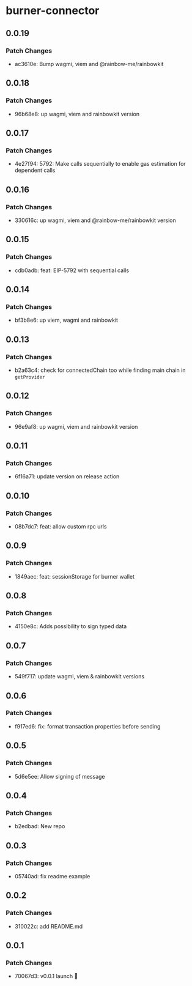 # burner-connector

## 0.0.19

### Patch Changes

- ac3610e: Bump wagmi, viem and @rainbow-me/rainbowkit

## 0.0.18

### Patch Changes

- 96b68e8: up wagmi, viem and rainbowkit version

## 0.0.17

### Patch Changes

- 4e27f94: 5792: Make calls sequentially to enable gas estimation for dependent calls

## 0.0.16

### Patch Changes

- 330616c: up wagmi, viem and @rainbow-me/rainbowkit version

## 0.0.15

### Patch Changes

- cdb0adb: feat: EIP-5792 with sequential calls

## 0.0.14

### Patch Changes

- bf3b8e6: up viem, wagmi and rainbowkit

## 0.0.13

### Patch Changes

- b2a63c4: check for connectedChain too while finding main chain in `getProvider`

## 0.0.12

### Patch Changes

- 96e9af8: up wagmi, viem and rainbowkit version

## 0.0.11

### Patch Changes

- 6f16a71: update version on release action

## 0.0.10

### Patch Changes

- 08b7dc7: feat: allow custom rpc urls

## 0.0.9

### Patch Changes

- 1849aec: feat: sessionStorage for burner wallet

## 0.0.8

### Patch Changes

- 4150e8c: Adds possibility to sign typed data

## 0.0.7

### Patch Changes

- 549f717: update wagmi, viem & rainbowkit versions

## 0.0.6

### Patch Changes

- f917ed6: fix: format transaction properties before sending

## 0.0.5

### Patch Changes

- 5d6e5ee: Allow signing of message

## 0.0.4

### Patch Changes

- b2edbad: New repo

## 0.0.3

### Patch Changes

- 05740ad: fix readme example

## 0.0.2

### Patch Changes

- 310022c: add README.md

## 0.0.1

### Patch Changes

- 70067d3: v0.0.1 launch 🚀
